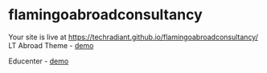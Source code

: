 # flamingoabroadconsultancy
Your site is live at https://techradiant.github.io/flamingoabroadconsultancy/    
LT Abroad Theme - [demo](https://techradiant.github.io/flamingoabroadconsultancy/lt-abroad)

Educenter - [demo](https://github.com/techradiant/flamingoabroadconsultancy/blob/main/educenter/theme/index.html)
